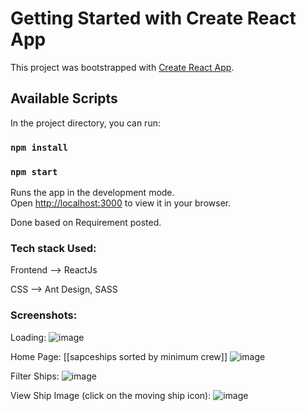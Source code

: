 # Getting Started with Create React App

This project was bootstrapped with [Create React App](https://github.com/facebook/create-react-app).

## Available Scripts

In the project directory, you can run:

### `npm install`
### `npm start`

Runs the app in the development mode.\
Open [http://localhost:3000](http://localhost:3000) to view it in your browser.

Done based on Requirement posted.

### Tech stack Used:
Frontend --> ReactJs

CSS --> Ant Design, SASS


### Screenshots:
Loading:
![image](https://github.com/kuhelicaHazra/StarWars/assets/36133713/11cc353a-ed0b-490f-8d44-a6ed468f21a1)

Home Page: 
[[sapceships sorted by minimum crew]]
![image](https://github.com/kuhelicaHazra/StarWars/assets/36133713/6c10c3e0-3e92-41ec-b251-5ed7b92170c8)

Filter Ships:
![image](https://github.com/kuhelicaHazra/StarWars/assets/36133713/955af479-5327-4723-804d-ebb69caef1be)

View Ship Image (click on the moving ship icon):
![image](https://github.com/kuhelicaHazra/StarWars/assets/36133713/d8546f3b-f6fb-47fb-9f2e-aed4505f4430)



